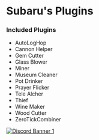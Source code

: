 # Subaru's Plugins

### Included Plugins

- AutoLogHop
- Cannon Helper
- Gem Cutter
- Glass Blower
- Miner
- Museum Cleaner
- Pot Drinker
- Prayer Flicker
- Tele Alcher
- Thief
- Wine Maker
- Wood Cutter
- ZeroTickCombiner

[![Discord Banner 1](https://discordapp.com/api/guilds/957835967052525588/widget.png?style=banner2)](https://discord.gg/subarus-plugins)
